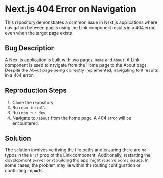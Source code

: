 # Next.js 404 Error on Navigation

This repository demonstrates a common issue in Next.js applications where navigation between pages using the Link component results in a 404 error, even when the target page exists.

## Bug Description

A Next.js application is built with two pages: `Home` and `About`. A Link component is used to navigate from the Home page to the About page.  Despite the About page being correctly implemented, navigating to it results in a 404 error.

## Reproduction Steps

1. Clone the repository.
2. Run `npm install`.
3. Run `npm run dev`.
4. Navigate to `/about` from the home page.  A 404 error will be encountered.

## Solution

The solution involves verifying the file paths and ensuring there are no typos in the `href` prop of the Link component. Additionally, restarting the development server or rebuilding the app might resolve some issues. In some cases, the problem may lie within the routing configuration or conflicting imports.